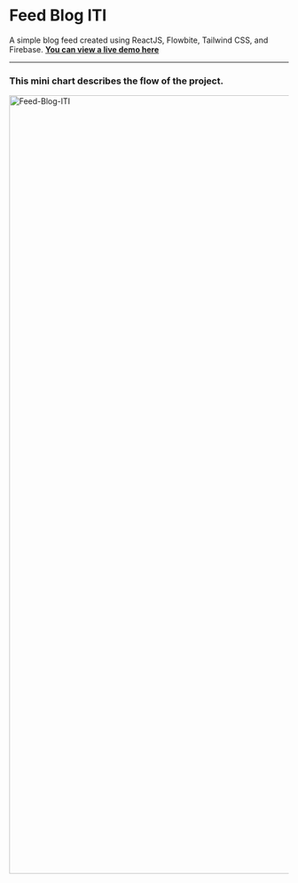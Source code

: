 # Feed Blog ITI
A simple blog feed created using ReactJS, Flowbite, Tailwind CSS, and Firebase. **[You can view a live demo here](https://feed-blog-iti.web.app)**

---
### This mini chart describes the flow of the project.

<img width="1402" alt="Feed-Blog-ITI" src="https://github.com/user-attachments/assets/40396eb3-cb44-4c3e-9182-0799b93ce3f0">